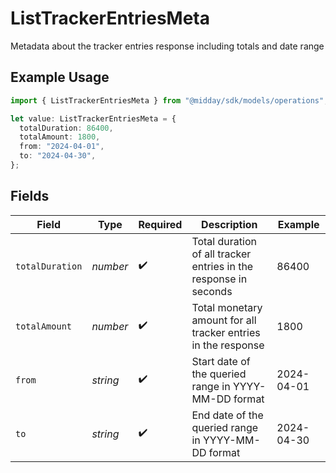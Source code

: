 # ListTrackerEntriesMeta

Metadata about the tracker entries response including totals and date range

## Example Usage

```typescript
import { ListTrackerEntriesMeta } from "@midday/sdk/models/operations";

let value: ListTrackerEntriesMeta = {
  totalDuration: 86400,
  totalAmount: 1800,
  from: "2024-04-01",
  to: "2024-04-30",
};
```

## Fields

| Field                                                            | Type                                                             | Required                                                         | Description                                                      | Example                                                          |
| ---------------------------------------------------------------- | ---------------------------------------------------------------- | ---------------------------------------------------------------- | ---------------------------------------------------------------- | ---------------------------------------------------------------- |
| `totalDuration`                                                  | *number*                                                         | :heavy_check_mark:                                               | Total duration of all tracker entries in the response in seconds | 86400                                                            |
| `totalAmount`                                                    | *number*                                                         | :heavy_check_mark:                                               | Total monetary amount for all tracker entries in the response    | 1800                                                             |
| `from`                                                           | *string*                                                         | :heavy_check_mark:                                               | Start date of the queried range in YYYY-MM-DD format             | 2024-04-01                                                       |
| `to`                                                             | *string*                                                         | :heavy_check_mark:                                               | End date of the queried range in YYYY-MM-DD format               | 2024-04-30                                                       |